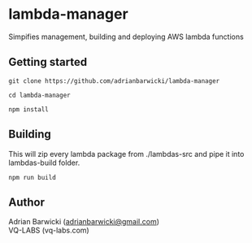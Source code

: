 # lambda-manager
Simpifies management, building and deploying AWS lambda functions

## Getting started
```
git clone https://github.com/adrianbarwicki/lambda-manager

cd lambda-manager

npm install
```

## Building
This will zip every lambda package from ./lambdas-src and pipe it into lambdas-build folder.
```
npm run build
```

## Author
Adrian Barwicki (adrianbarwicki@gmail.com)<br />
VQ-LABS (vq-labs.com)